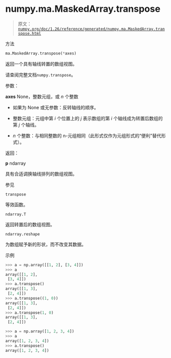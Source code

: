 # numpy.ma.MaskedArray.transpose

> 原文：[`numpy.org/doc/1.26/reference/generated/numpy.ma.MaskedArray.transpose.html`](https://numpy.org/doc/1.26/reference/generated/numpy.ma.MaskedArray.transpose.html)

方法

```py
ma.MaskedArray.transpose(*axes)
```

返回一个具有轴线转置的数组视图。

请查阅完整文档`numpy.transpose`。

参数：

**axes** None，整数元组，或 *n* 个整数

+   如果为 None 或无参数：反转轴线的顺序。

+   整数元组：元组中第 *i* 个位置上的 *j* 表示数组的第 *i* 个轴线成为转置后数组的第 *j* 个轴线。

+   *n* 个整数：与相同整数的 n-元组相同（此形式仅作为元组形式的“便利”替代形式）。

返回：

**p** ndarray

具有合适调换轴线排列的数组视图。

参见

`transpose`

等效函数。

`ndarray.T`

返回转置后的数组视图。

`ndarray.reshape`

为数组赋予新的形状，而不改变其数据。

示例

```py
>>> a = np.array([[1, 2], [3, 4]])
>>> a
array([[1, 2],
 [3, 4]])
>>> a.transpose()
array([[1, 3],
 [2, 4]])
>>> a.transpose((1, 0))
array([[1, 3],
 [2, 4]])
>>> a.transpose(1, 0)
array([[1, 3],
 [2, 4]]) 
```

```py
>>> a = np.array([1, 2, 3, 4])
>>> a
array([1, 2, 3, 4])
>>> a.transpose()
array([1, 2, 3, 4]) 
```
